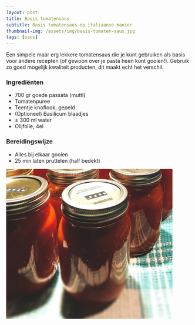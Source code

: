 ```yaml
---
layout: post
title: Basis tomatensaus
subtitle: Basis tomatensaus op italiaanse manier
thumbnail-img: /assets/img/basis-tomaten-saus.jpg
tags: [saus]
---
```


Een simpele maar erg lekkere tomatensaus die je kunt gebruiken als basis voor andere recepten (of gewoon over je pasta heen kunt gooien!). Gebruik zo goed mogelijk kwaliteit producten, dit maakt echt het verschil.

### Ingrediënten
-   700 gr goede passata (mutti)
-   Tomatenpuree
-   Teentje knoflook, gepeld
-   (Optioneel) Basilicum blaadjes
-   ± 300 ml water    
-   Olijfolie, 4el

### Bereidingswijze
-   Alles bij elkaar gooien
-   25 min laten pruttelen (half bedekt)

![Basis tomatensaus](/assets/img/basis-tomaten-saus.jpg)
